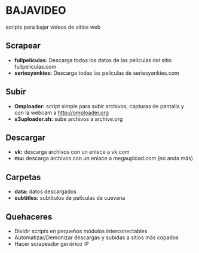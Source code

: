 BAJAVIDEO
=========

scripts para bajar vídeos de sitios web

Scrapear
--------

- **fullpeliculas:** Descarga todos los datos de las películas del sitio fullpeliculas.com
- **seriesyonkies:** Descarga todas las películas de seriesyankies.com

Subir
-----

- **Omploader:** script simple para subir archivos, capturas de pantalla y con la webcam a http://omploader.org
- **s3uploader.sh:** sube archivos a archive.org

Descargar
---------

- **vk:** descarga archivos con un enlace a vk.com
- **mu:** descarga archivos con un enlace a megaupload.com (no anda más)

Carpetas
--------

- **data:** datos descargados
- **subtitles:** subtítulos de películas de cuevana

Quehaceres
----------

- Dividir scripts en pequeños módulos interconectables
- Automatizar/Demonizar descargas y subidas a sitios más copados
- Hacer scrapeador genérico :P

